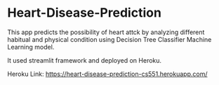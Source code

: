 # Heart-Disease-Prediction
This app predicts the possibility of heart attck by analyzing different habitual and physical condition using Decision Tree Classifier Machine Learning model.

It used streamlit framework and deployed on Heroku.

Heroku Link: https://heart-disease-prediction-cs551.herokuapp.com/
